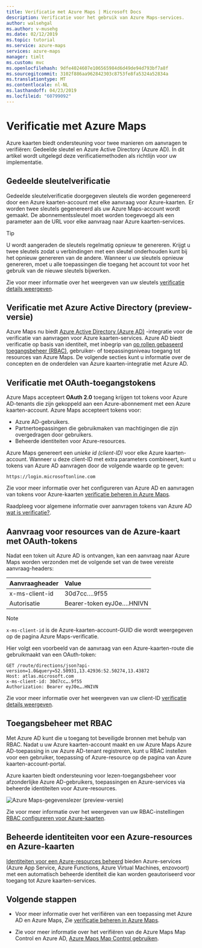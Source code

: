```yaml
---
title: Verificatie met Azure Maps | Microsoft Docs
description: Verificatie voor het gebruik van Azure Maps-services.
author: walsehgal
ms.author: v-musehg
ms.date: 02/12/2019
ms.topic: tutorial
ms.service: azure-maps
services: azure-maps
manager: timlt
ms.custom: mvc
ms.openlocfilehash: 9dfe4024607e106565984d6d49de94d793bf7a8f
ms.sourcegitcommit: 3102f886aa962842303c8753fe8fa5324a52834a
ms.translationtype: MT
ms.contentlocale: nl-NL
ms.lasthandoff: 04/23/2019
ms.locfileid: "60799092"
---
```

# <a name="authentication-with-azure-maps"></a>Verificatie met Azure Maps

Azure kaarten biedt ondersteuning voor twee manieren om aanvragen te verifiëren: Gedeelde sleutel en Azure Active Directory (Azure AD). In dit artikel wordt uitgelegd deze verificatiemethoden als richtlijn voor uw implementatie.

## <a name="shared-key-authentication"></a>Gedeelde sleutelverificatie

Gedeelde sleutelverificatie doorgegeven sleutels die worden gegenereerd door een Azure kaarten-account met elke aanvraag voor Azure-kaarten.  Er worden twee sleutels gegenereerd als uw Azure Maps-account wordt gemaakt. De abonnementssleutel moet worden toegevoegd als een parameter aan de URL voor elke aanvraag naar Azure kaarten-services.

> [!Tip]
> U wordt aangeraden de sleutels regelmatig opnieuw te genereren. Krijgt u twee sleutels zodat u verbindingen met een sleutel onderhouden kunt bij het opnieuw genereren van de andere. Wanneer u uw sleutels opnieuw genereren, moet u alle toepassingen die toegang het account tot voor het gebruik van de nieuwe sleutels bijwerken.

Zie voor meer informatie over het weergeven van uw sleutels [verificatie details weergeven](https://aka.ms/amauthdetails).

## <a name="authentication-with-azure-active-directory-preview"></a>Verificatie met Azure Active Directory (preview-versie)

Azure Maps nu biedt [Azure Active Directory (Azure AD)](https://docs.microsoft.com/azure/active-directory/fundamentals/active-directory-whatis) -integratie voor de verificatie van aanvragen voor Azure kaarten-services. Azure AD biedt verificatie op basis van identiteit, met inbegrip van [op rollen gebaseerd toegangsbeheer (RBAC)](https://docs.microsoft.com/azure/role-based-access-control/overview), gebruiker- of toepassingsniveau toegang tot resources van Azure Maps. De volgende secties kunt u informatie over de concepten en de onderdelen van Azure kaarten-integratie met Azure AD.

## <a name="authentication-with-oauth-access-tokens"></a>Verificatie met OAuth-toegangstokens

Azure Maps accepteert **OAuth 2.0** toegang krijgen tot tokens voor Azure AD-tenants die zijn gekoppeld aan een Azure-abonnement met een Azure kaarten-account. Azure Maps accepteert tokens voor:

* Azure AD-gebruikers. 
* Partnertoepassingen die gebruikmaken van machtigingen die zijn overgedragen door gebruikers.
* Beheerde identiteiten voor Azure-resources.

Azure Maps genereert een *unieke id (client-ID)* voor elke Azure kaarten-account. Wanneer u deze client-ID met extra parameters combineert, kunt u tokens van Azure AD aanvragen door de volgende waarde op te geven:

```
https://login.microsoftonline.com
```
Zie voor meer informatie over het configureren van Azure AD en aanvragen van tokens voor Azure-kaarten [verificatie beheren in Azure Maps](https://review.docs.microsoft.com/azure/azure-maps/how-to-manage-authentication).

Raadpleeg voor algemene informatie over aanvragen tokens van Azure AD [wat is verificatie?](https://docs.microsoft.com/azure/active-directory/develop/authentication-scenarios).

## <a name="request-azure-map-resources-with-oauth-tokens"></a>Aanvraag voor resources van de Azure-kaart met OAuth-tokens

Nadat een token uit Azure AD is ontvangen, kan een aanvraag naar Azure Maps worden verzonden met de volgende set van de twee vereiste aanvraag-headers:

| Aanvraagheader    |    Value    |
|:------------------|:------------|
| x-ms-client-id    | 30d7cc….9f55|
| Autorisatie     | Bearer-token eyJ0e….HNIVN |

> [!Note]
> `x-ms-client-id` is de Azure-kaarten-account-GUID die wordt weergegeven op de pagina Azure Maps-verificatie.

Hier volgt een voorbeeld van de aanvraag van een Azure-kaarten-route die gebruikmaakt van een OAuth-token:

```
GET /route/directions/json?api-version=1.0&query=52.50931,13.42936:52.50274,13.43872 
Host: atlas.microsoft.com 
x-ms-client-id: 30d7cc….9f55 
Authorization: Bearer eyJ0e….HNIVN 
```

Zie voor meer informatie over het weergeven van uw client-ID [verificatie details weergeven](https://aka.ms/amauthdetails).

## <a name="control-access-with-rbac"></a>Toegangsbeheer met RBAC

Met Azure AD kunt die u toegang tot beveiligde bronnen met behulp van RBAC. Nadat u uw Azure kaarten-account maakt en uw Azure Maps Azure AD-toepassing in uw Azure AD-tenant registreren, kunt u RBAC instellen voor een gebruiker, toepassing of Azure-resource op de pagina van Azure kaarten-account-portal.

Azure kaarten biedt ondersteuning voor lezen-toegangsbeheer voor afzonderlijke Azure AD-gebruikers, toepassingen en Azure-services via beheerde identiteiten voor Azure-resources.

![Azure Maps-gegevenslezer (preview-versie)](./media/azure-maps-authentication/concept.png)

Zie voor meer informatie over het weergeven van uw RBAC-instellingen [RBAC configureren voor Azure-kaarten](https://aka.ms/amrbac).

## <a name="managed-identities-for-azure-resources-and-azure-maps"></a>Beheerde identiteiten voor een Azure-resources en Azure-kaarten

[Identiteiten voor een Azure-resources beheerd](https://docs.microsoft.com/azure/active-directory/managed-identities-azure-resources/overview) bieden Azure-services (Azure App Service, Azure Functions, Azure Virtual Machines, enzovoort) met een automatisch beheerde identiteit die kan worden geautoriseerd voor toegang tot Azure kaarten-services.  

## <a name="next-steps"></a>Volgende stappen

* Voor meer informatie over het verifiëren van een toepassing met Azure AD en Azure Maps, Zie [verificatie beheren in Azure Maps](https://review.docs.microsoft.com/azure/azure-maps/how-to-manage-authentication).

* Zie voor meer informatie over het verifiëren van de Azure Maps Map Control en Azure AD, [Azure Maps Map Control gebruiken](https://aka.ms/amaadmc).